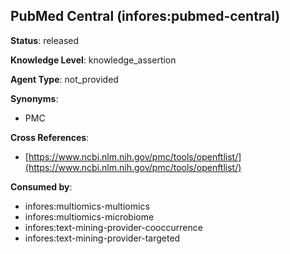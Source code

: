 [//]: # (DO NOT MANUALLY EDIT THIS FILE. IT IS GENERATED FROM A TEMPLATE.)

## PubMed Central (infores:pubmed-central)

**Status**: released
  
**Knowledge Level**: knowledge_assertion
  
**Agent Type**: not_provided

**Synonyms**:

- PMC

**Cross References**:

- [https://www.ncbi.nlm.nih.gov/pmc/tools/openftlist/](https://www.ncbi.nlm.nih.gov/pmc/tools/openftlist/)


**Consumed by**:

- infores:multiomics-multiomics
- infores:multiomics-microbiome
- infores:text-mining-provider-cooccurrence
- infores:text-mining-provider-targeted